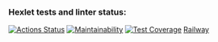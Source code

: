 ### Hexlet tests and linter status:
[![Actions Status](https://github.com/Kemononya/frontend-project-12/workflows/hexlet-check/badge.svg)](https://github.com/Kemononya/frontend-project-12/actions)
[![Maintainability](https://api.codeclimate.com/v1/badges/dec0c077002d2e706614/maintainability)](https://codeclimate.com/github/Kemononya/frontend-project-12/maintainability)
[![Test Coverage](https://api.codeclimate.com/v1/badges/dec0c077002d2e706614/test_coverage)](https://codeclimate.com/github/Kemononya/frontend-project-12/test_coverage)
[Railway](https://frontend-project-12-production-8724.up.railway.app/)